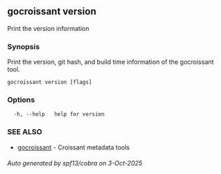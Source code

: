 ## gocroissant version

Print the version information

### Synopsis

Print the version, git hash, and build time information of the gocroissant tool.

```
gocroissant version [flags]
```

### Options

```
  -h, --help   help for version
```

### SEE ALSO

* [gocroissant](gocroissant.md)	 - Croissant metadata tools

###### Auto generated by spf13/cobra on 3-Oct-2025
